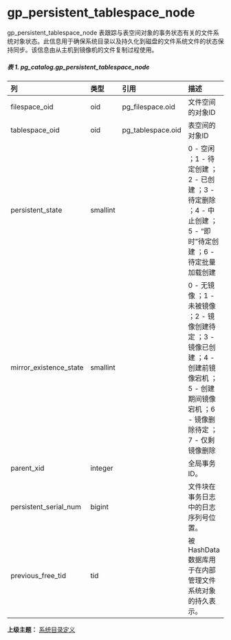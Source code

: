 # gp\_persistent\_tablespace\_node

gp\_persistent\_tablespace\_node 表跟踪与表空间对象的事务状态有关的文件系统对象状态。此信息用于确保系统目录以及持久化到磁盘的文件系统文件的状态保持同步。该信息由从主机到镜像机的文件复制过程使用。

##### 表 1. pg\_catalog.gp\_persistent\_tablespace\_node

| 列 | 类型 | 引用 | 描述 |
| :--- | :--- | :--- | :--- |
| filespace\_oid | oid | pg\_filespace.oid | 文件空间的对象ID |
| tablespace\_oid | oid | pg\_tablespace.oid | 表空间的对象ID |
| persistent\_state | smallint |  | 0 - 空闲 ；1 - 待定创建 ；2 - 已创建 ；3 - 待定删除 ；4 - 中止创建 ；5 - “即时”待定创建 ；6 - 待定批量加载创建 |
| mirror\_existence\_state | smallint |  | 0 - 无镜像 ；1 - 未被镜像 ；2 - 镜像创建待定 ；3 - 镜像已创建 ；4 - 创建前镜像宕机 ；5 - 创建期间镜像宕机 ；6 - 镜像删除待定 ；7 - 仅剩镜像删除 |
| parent\_xid | integer |  | 全局事务ID。 |
| persistent\_serial\_num | bigint |  | 文件块在事务日志中的日志序列号位置。 |
| previous\_free\_tid | tid |  | 被 HashData 数据库用于在内部管理文件系统对象的持久表示。 |

**上级主题：** [系统目录定义](./README.md)
